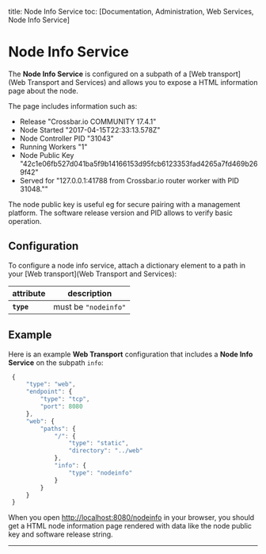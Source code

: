 title: Node Info Service
toc: [Documentation, Administration, Web Services, Node Info Service]

# Node Info Service

The **Node Info Service** is configured on a subpath of a [Web transport](Web Transport and Services) and allows you to expose a HTML information page about the node.

The page includes information such as:

* Release "Crossbar.io COMMUNITY 17.4.1"
* Node Started "2017-04-15T22:33:13.578Z"
* Node Controller PID "31043"
* Running Workers "1"
* Node Public Key "42c1e06fb527d041ba5f9b14166153d95fcb6123353fad4265a7fd469b269f42"
* Served for "127.0.0.1:41788 from Crossbar.io router worker with PID 31048.""

The node public key is useful eg for secure pairing with a management platform. The software release version and PID allows to verify basic operation.

## Configuration

To configure a node info service, attach a dictionary element to a path in your [Web transport](Web Transport and Services):

attribute | description
---|---
**`type`** | must be `"nodeinfo"`

## Example

Here is an example **Web Transport** configuration that includes a **Node Info Service** on the subpath `info`:

```javascript
 {
     "type": "web",
     "endpoint": {
         "type": "tcp",
         "port": 8080
     },
     "web": {
         "paths": {
             "/": {
                 "type": "static",
                 "directory": "../web"
             },
             "info": {
                 "type": "nodeinfo"
             }
         }
     }
 }
```

When you open [http://localhost:8080/nodeinfo](http://localhost:8080/nodeinfo) in your browser, you should get a HTML node information page rendered with data like the node public key and software release string.

---
